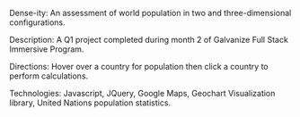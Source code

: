 Dense-ity: An assessment of world population in two and three-dimensional configurations.

Description: A Q1 project completed during month 2 of Galvanize Full Stack Immersive Program.

Directions: Hover over a country for population then click a country to perform calculations.

Technologies: Javascript, JQuery, Google Maps, Geochart Visualization library, United Nations population statistics.
